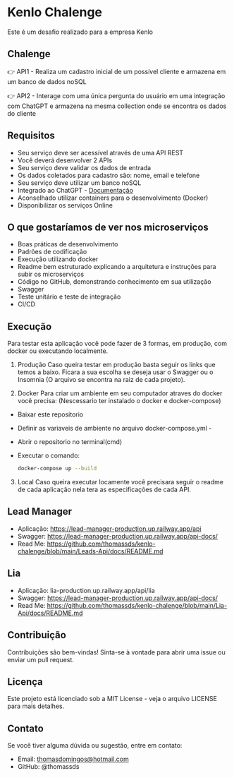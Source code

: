 # Kenlo Chalenge

Este é um desafio realizado para a empresa Kenlo

## Chalenge

👉 API1 - Realiza um cadastro inicial de um possível cliente e armazena em um banco de dados noSQL

👉 API2 - Interage com uma única pergunta do usuário em uma integração com ChatGPT e armazena na mesma collection onde se encontra os dados do cliente

## Requisitos

-   Seu serviço deve ser acessível através de uma API REST
-   Você deverá desenvolver 2 APIs
-   Seu serviço deve validar os dados de entrada
-   Os dados coletados para cadastro são: nome, email e telefone
-   Seu serviço deve utilizar um banco noSQL
-   Integrado ao ChatGPT - [Documentação](https://platform.openai.com/docs/api-reference/introduction)
-   Aconselhado utilizar containers para o desenvolvimento (Docker)
-   Disponibilizar os serviços Online

## O que gostaríamos de ver nos microserviços

-   Boas práticas de desenvolvimento
-   Padrões de codificação
-   Execução utilizando docker
-   Readme bem estruturado explicando a arquitetura e instruções para subir os microserviços
-   Código no GitHub, demonstrando conhecimento em sua utilização
-   Swagger
-   Teste unitário e teste de integração
-   CI/CD

## Execução

Para testar esta aplicação você pode fazer de 3 formas, em produção, com docker ou executando localmente.

1. Produção
   Caso queira testar em produção basta seguir os links que temos a baixo. Ficara a sua escolha se deseja usar o Swagger ou o Insomnia (O arquivo se encontra na raiz de cada projeto).

2. Docker
   Para criar um ambiente em seu computador atraves do docker você precisa: (Nescessario ter instalado o docker e docker-compose)

-   Baixar este repositorio
-   Definir as variaveis de ambiente no arquivo docker-compose.yml -
-   Abrir o repositorio no terminal(cmd)
-   Executar o comando:

    ```bash
    docker-compose up --build
    ```

3. Local
   Caso queira executar locamente você precisara seguir o readme de cada aplicação nela tera as especificações de cada API.

## Lead Manager

-   Aplicação: https://lead-manager-production.up.railway.app/api
-   Swagger: https://lead-manager-production.up.railway.app/api-docs/
-   Read Me: https://github.com/thomassds/kenlo-chalenge/blob/main/Leads-Api/docs/README.md

## Lia

-   Aplicação: lia-production.up.railway.app/api/lia
-   Swagger: https://lead-manager-production.up.railway.app/api-docs/
-   Read Me: https://github.com/thomassds/kenlo-chalenge/blob/main/Lia-Api/docs/README.md

## Contribuição

Contribuições são bem-vindas! Sinta-se à vontade para abrir uma issue ou enviar um pull request.

## Licença

Este projeto está licenciado sob a MIT License - veja o arquivo LICENSE para mais detalhes.

## Contato

Se você tiver alguma dúvida ou sugestão, entre em contato:

-   Email: thomasdomingos@hotmail.com
-   GitHub: @thomassds
